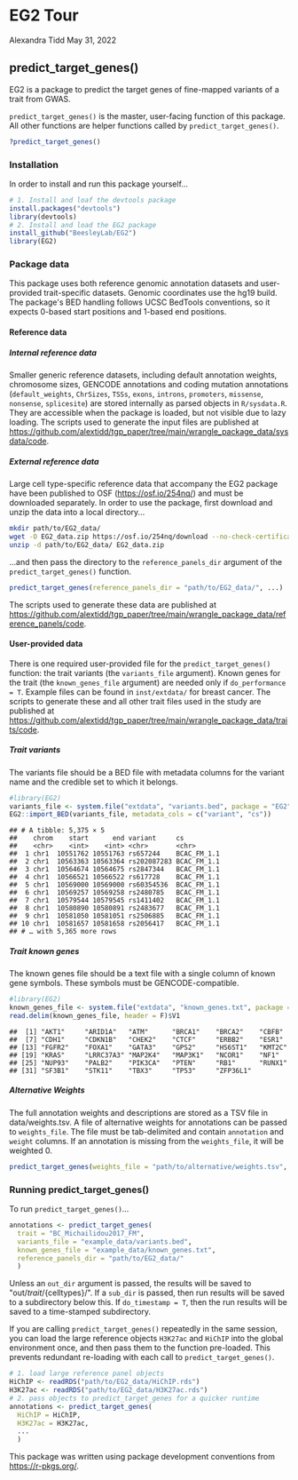 EG2 Tour
================
Alexandra Tidd
May 31, 2022

## predict\_target\_genes()

EG2 is a package to predict the target genes of fine-mapped variants of a trait from GWAS.

`predict_target_genes()` is the master, user-facing function of this package. All other functions are helper functions called by `predict_target_genes()`.

``` r
?predict_target_genes()
```

### Installation

In order to install and run this package yourself...

``` r
# 1. Install and loaf the devtools package
install.packages("devtools")
library(devtools)
# 2. Install and load the EG2 package
install_github("BeesleyLab/EG2")
library(EG2)
```

### Package data

This package uses both reference genomic annotation datasets and user-provided trait-specific datasets. Genomic coordinates use the hg19 build. The package's BED handling follows UCSC BedTools conventions, so it expects 0-based start positions and 1-based end positions.

#### Reference data

##### Internal reference data

Smaller generic reference datasets, including default annotation weights, chromosome sizes, GENCODE annotations and coding mutation annotations (`default_weights`, `ChrSizes`, `TSSs`, `exons`, `introns`, `promoters`, `missense`, `nonsense`, `splicesite`) are stored internally as parsed objects in `R/sysdata.R`. They are accessible when the package is loaded, but not visible due to lazy loading. The scripts used to generate the input files are published at <https://github.com/alextidd/tgp_paper/tree/main/wrangle_package_data/sysdata/code>.

##### External reference data

Large cell type-specific reference data that accompany the EG2 package have been published to OSF (<https://osf.io/254nq/>) and must be downloaded separately. In order to use the package, first download and unzip the data into a local directory...

``` bash
mkdir path/to/EG2_data/
wget -O EG2_data.zip https://osf.io/254nq/download --no-check-certificate
unzip -d path/to/EG2_data/ EG2_data.zip
```

...and then pass the directory to the `reference_panels_dir` argument of the `predict_target_genes()` function.

``` r
predict_target_genes(reference_panels_dir = "path/to/EG2_data/", ...)
```

The scripts used to generate these data are published at <https://github.com/alextidd/tgp_paper/tree/main/wrangle_package_data/reference_panels/code>.

#### User-provided data

There is one required user-provided file for the `predict_target_genes()` function: the trait variants (the `variants_file` argument). Known genes for the trait (the `known_genes_file` argument) are needed only if `do_performance = T`. Example files can be found in `inst/extdata/` for breast cancer. The scripts to generate these and all other trait files used in the study are published at <https://github.com/alextidd/tgp_paper/tree/main/wrangle_package_data/traits/code>.

##### Trait variants

The variants file should be a BED file with metadata columns for the variant name and the credible set to which it belongs.

``` r
#library(EG2)
variants_file <- system.file("extdata", "variants.bed", package = "EG2")
EG2::import_BED(variants_file, metadata_cols = c("variant", "cs"))
```

    ## # A tibble: 5,375 × 5
    ##    chrom    start      end variant     cs         
    ##    <chr>    <int>    <int> <chr>       <chr>      
    ##  1 chr1  10551762 10551763 rs657244    BCAC_FM_1.1
    ##  2 chr1  10563363 10563364 rs202087283 BCAC_FM_1.1
    ##  3 chr1  10564674 10564675 rs2847344   BCAC_FM_1.1
    ##  4 chr1  10566521 10566522 rs617728    BCAC_FM_1.1
    ##  5 chr1  10569000 10569000 rs60354536  BCAC_FM_1.1
    ##  6 chr1  10569257 10569258 rs2480785   BCAC_FM_1.1
    ##  7 chr1  10579544 10579545 rs1411402   BCAC_FM_1.1
    ##  8 chr1  10580890 10580891 rs2483677   BCAC_FM_1.1
    ##  9 chr1  10581050 10581051 rs2506885   BCAC_FM_1.1
    ## 10 chr1  10581657 10581658 rs2056417   BCAC_FM_1.1
    ## # … with 5,365 more rows

##### Trait known genes

The known genes file should be a text file with a single column of known gene symbols. These symbols must be GENCODE-compatible.

``` r
#library(EG2)
known_genes_file <- system.file("extdata", "known_genes.txt", package = "EG2")
read.delim(known_genes_file, header = F)$V1
```

    ##  [1] "AKT1"     "ARID1A"   "ATM"      "BRCA1"    "BRCA2"    "CBFB"    
    ##  [7] "CDH1"     "CDKN1B"   "CHEK2"    "CTCF"     "ERBB2"    "ESR1"    
    ## [13] "FGFR2"    "FOXA1"    "GATA3"    "GPS2"     "HS6ST1"   "KMT2C"   
    ## [19] "KRAS"     "LRRC37A3" "MAP2K4"   "MAP3K1"   "NCOR1"    "NF1"     
    ## [25] "NUP93"    "PALB2"    "PIK3CA"   "PTEN"     "RB1"      "RUNX1"   
    ## [31] "SF3B1"    "STK11"    "TBX3"     "TP53"     "ZFP36L1"

##### Alternative Weights

The full annotation weights and descriptions are stored as a TSV file in data/weights.tsv. A file of alternative weights for annotations can be passed to `weights_file`. The file must be tab-delimited and contain `annotation` and `weight` columns. If an annotation is missing from the `weights_file`, it will be weighted 0.

``` r
predict_target_genes(weights_file = "path/to/alternative/weights.tsv", ...)
```

### Running predict\_target\_genes()

To run `predict_target_genes()`...

``` r
annotations <- predict_target_genes(
  trait = "BC_Michailidou2017_FM",
  variants_file = "example_data/variants.bed",
  known_genes_file = "example_data/known_genes.txt",
  reference_panels_dir = "path/to/EG2_data/"
  )
```

Unless an `out_dir` argument is passed, the results will be saved to "out/${trait}/${celltypes}/". If a `sub_dir` is passed, then run results will be saved to a subdirectory below this. If `do_timestamp = T`, then the run results will be saved to a time-stamped subdirectory.

If you are calling `predict_target_genes()` repeatedly in the same session, you can load the large reference objects `H3K27ac` and `HiChIP` into the global environment once, and then pass them to the function pre-loaded. This prevents redundant re-loading with each call to `predict_target_genes()`.

``` r
# 1. load large reference panel objects
HiChIP <- readRDS("path/to/EG2_data/HiChIP.rds")
H3K27ac <- readRDS("path/to/EG2_data/H3K27ac.rds")
# 2. pass objects to predict_target_genes for a quicker runtime
annotations <- predict_target_genes(
  HiChIP = HiChIP,
  H3K27ac = H3K27ac,
  ...
  )
```

This package was written using package development conventions from <https://r-pkgs.org/>.

